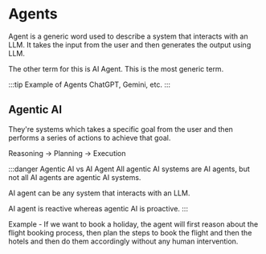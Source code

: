 # Agents

Agent is a generic word used to describe a system that interacts with an LLM.
It takes the input from the user and then generates the output using LLM.

The other term for this is AI Agent. This is the most generic term.

:::tip Example of Agents
ChatGPT, Gemini, etc.
:::

## Agentic AI

They're systems which takes a specific goal from the user and then
performs a series of actions to achieve that goal.

Reasoning -> Planning -> Execution

:::danger Agentic AI vs AI Agent
All agentic AI systems are AI agents, but not all AI agents are agentic AI systems.

AI agent can be any system that interacts with an LLM.

AI agent is reactive whereas agentic AI is proactive.
:::

Example - If we want to book a holiday, the agent will first reason about the
flight booking process, then plan the steps to book the flight and
then the hotels and then do them accordingly without any human intervention.
